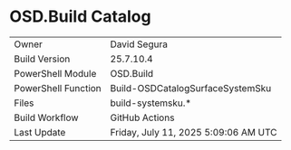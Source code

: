 ﻿# OSD.Build Catalog

| | |
|-|-|
| Owner | David Segura |
| Build Version | 25.7.10.4 |
| PowerShell Module | OSD.Build |
| PowerShell Function | Build-OSDCatalogSurfaceSystemSku |
| Files | build-systemsku.* |
| Build Workflow | GitHub Actions |
| Last Update | Friday, July 11, 2025 5:09:06 AM UTC |
